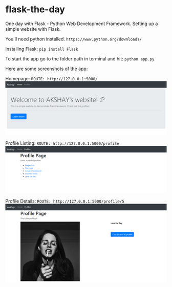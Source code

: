 # flask-the-day

One day with Flask - Python Web Development Framework.
Setting up a simple website with Flask.

You'll need python installed.
`https://www.python.org/downloads/`

Installing Flask:
`pip install Flask`

To start the app go to the folder path in terminal and hit:
`python app.py`

Here are some screenshots of the app:

Homepage:
`ROUTE: http://127.0.0.1:5000/`
![Homepage](https://raw.githubusercontent.com/collegefellow/flask-the-day/master/screenshots/home-page.png)


Profile Listing:
`ROUTE: http://127.0.0.1:5000/profile`
![Profile Listing](https://raw.githubusercontent.com/collegefellow/flask-the-day/master/screenshots/profile-listing.png)


Profile Details:
`ROUTE: http://127.0.0.1:5000/profile/5`
![Profile Details](https://raw.githubusercontent.com/collegefellow/flask-the-day/master/screenshots/profile-details.png)
